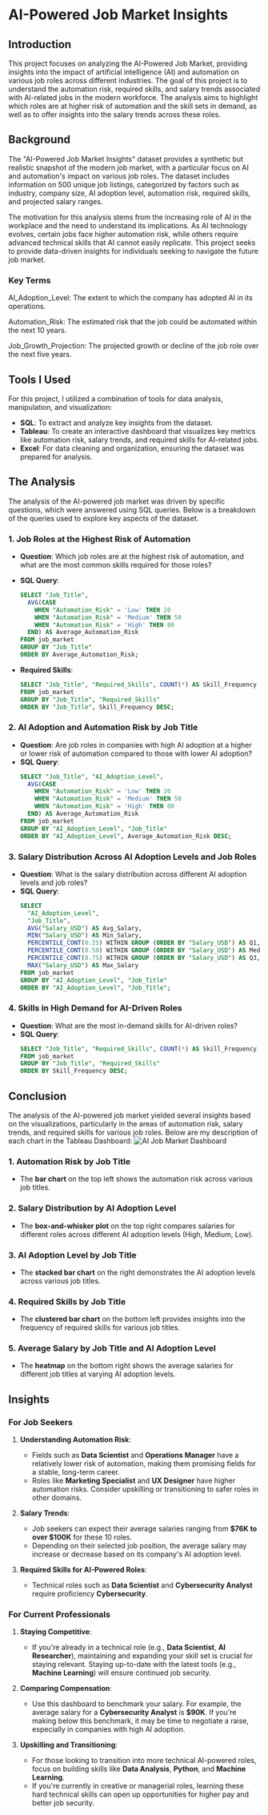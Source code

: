# AI-Powered Job Market Insights

## Introduction
This project focuses on analyzing the AI-Powered Job Market, providing insights into the impact of artificial intelligence (AI) and automation on various job roles across different industries. The goal of this project is to understand the automation risk, required skills, and salary trends associated with AI-related jobs in the modern workforce. The analysis aims to highlight which roles are at higher risk of automation and the skill sets in demand, as well as to offer insights into the salary trends across these roles.

## Background
The "AI-Powered Job Market Insights" dataset provides a synthetic but realistic snapshot of the modern job market, with a particular focus on AI and automation's impact on various job roles. The dataset includes information on 500 unique job listings, categorized by factors such as industry, company size, AI adoption level, automation risk, required skills, and projected salary ranges.

The motivation for this analysis stems from the increasing role of AI in the workplace and the need to understand its implications. As AI technology evolves, certain jobs face higher automation risk, while others require advanced technical skills that AI cannot easily replicate. This project seeks to provide data-driven insights for individuals seeking to navigate the future job market.

### Key Terms
AI_Adoption_Level: The extent to which the company has adopted AI in its operations.

Automation_Risk: The estimated risk that the job could be automated within the next 10 years.

Job_Growth_Projection: The projected growth or decline of the job role over the next five years.

## Tools I Used
For this project, I utilized a combination of tools for data analysis, manipulation, and visualization:
- **SQL**: To extract and analyze key insights from the dataset.
- **Tableau**: To create an interactive dashboard that visualizes key metrics like automation risk, salary trends, and required skills for AI-related jobs.
- **Excel**: For data cleaning and organization, ensuring the dataset was prepared for analysis.

## The Analysis
The analysis of the AI-powered job market was driven by specific questions, which were answered using SQL queries. Below is a breakdown of the queries used to explore key aspects of the dataset.

### 1. Job Roles at the Highest Risk of Automation
   - **Question**: Which job roles are at the highest risk of automation, and what are the most common skills required for those roles?
   - **SQL Query**:
     ```sql
     SELECT "Job_Title",
       AVG(CASE
         WHEN "Automation_Risk" = 'Low' THEN 20
         WHEN "Automation_Risk" = 'Medium' THEN 50
         WHEN "Automation_Risk" = 'High' THEN 80
       END) AS Average_Automation_Risk
     FROM job_market
     GROUP BY "Job_Title"
     ORDER BY Average_Automation_Risk;
     ```

   - **Required Skills**:
     ```sql
     SELECT "Job_Title", "Required_Skills", COUNT(*) AS Skill_Frequency
     FROM job_market
     GROUP BY "Job_Title", "Required_Skills"
     ORDER BY "Job_Title", Skill_Frequency DESC;
     ```

### 2. AI Adoption and Automation Risk by Job Title
   - **Question**: Are job roles in companies with high AI adoption at a higher or lower risk of automation compared to those with lower AI adoption?
   - **SQL Query**:
     ```sql
     SELECT "Job_Title", "AI_Adoption_Level",
       AVG(CASE
         WHEN "Automation_Risk" = 'Low' THEN 20
         WHEN "Automation_Risk" = 'Medium' THEN 50
         WHEN "Automation_Risk" = 'High' THEN 80
       END) AS Average_Automation_Risk
     FROM job_market
     GROUP BY "AI_Adoption_Level", "Job_Title"
     ORDER BY "AI_Adoption_Level", Average_Automation_Risk DESC;
     ```

### 3. Salary Distribution Across AI Adoption Levels and Job Roles
   - **Question**: What is the salary distribution across different AI adoption levels and job roles?
   - **SQL Query**:
     ```sql
     SELECT
       "AI_Adoption_Level",
       "Job_Title",
       AVG("Salary_USD") AS Avg_Salary,
       MIN("Salary_USD") AS Min_Salary,
       PERCENTILE_CONT(0.25) WITHIN GROUP (ORDER BY "Salary_USD") AS Q1,
       PERCENTILE_CONT(0.50) WITHIN GROUP (ORDER BY "Salary_USD") AS Median_Salary,
       PERCENTILE_CONT(0.75) WITHIN GROUP (ORDER BY "Salary_USD") AS Q3,
       MAX("Salary_USD") AS Max_Salary
     FROM job_market
     GROUP BY "AI_Adoption_Level", "Job_Title"
     ORDER BY "AI_Adoption_Level", "Job_Title";
     ```

### 4. Skills in High Demand for AI-Driven Roles
   - **Question**: What are the most in-demand skills for AI-driven roles?
   - **SQL Query**:
     ```sql
     SELECT "Job_Title", "Required_Skills", COUNT(*) AS Skill_Frequency
     FROM job_market
     GROUP BY "Job_Title", "Required_Skills"
     ORDER BY Skill_Frequency DESC;
     ```

## Conclusion

The analysis of the AI-powered job market yielded several insights based on the visualizations, particularly in the areas of automation risk, salary trends, and required skills for various job roles. Below are my description of each chart in the Tableau Dashboard:
![AI Job Market Dashboard](https://github.com/1XD233/AI-Powered-Job-Market/blob/604d6ee25b28ce28ea35c9845930ab2c0d804c75/Dashboard%20Screenshot%20(2).png)

### 1. Automation Risk by Job Title
   - The **bar chart** on the top left shows the automation risk across various job titles.

### 2. Salary Distribution by AI Adoption Level
   - The **box-and-whisker plot** on the top right compares salaries for different roles across different AI adoption levels (High, Medium, Low).

### 3. AI Adoption Level by Job Title
   - The **stacked bar chart** on the right demonstrates the AI adoption levels across various job titles. 

### 4. Required Skills by Job Title
   - The **clustered bar chart** on the bottom left provides insights into the frequency of required skills for various job titles.

### 5. Average Salary by Job Title and AI Adoption Level
   - The **heatmap** on the bottom right shows the average salaries for different job titles at varying AI adoption levels. 

## Insights

### For Job Seekers

1. **Understanding Automation Risk**:
   - Fields such as **Data Scientist** and **Operations Manager** have a relatively lower risk of automation, making them promising fields for a stable, long-term career.
   - Roles like **Marketing Specialist** and **UX Designer** have higher automation risks. Consider upskilling or transitioning to safer roles in other domains.

2. **Salary Trends**:
   - Job seekers can expect their average salaries ranging from **$76K to over $100K** for these 10 roles.
   - Depending on their selected job position, the average salary may increase or decrease based on its company's AI adoption level.

3. **Required Skills for AI-Powered Roles**:
   - Technical roles such as **Data Scientist** and **Cybersecurity Analyst** require proficiency **Cybersecurity**.

### For Current Professionals

1. **Staying Competitive**:
   - If you're already in a technical role (e.g., **Data Scientist**, **AI Researcher**), maintaining and expanding your skill set is crucial for staying relevant. Staying up-to-date with the latest tools (e.g., **Machine Learning**) will ensure continued job security.

2. **Comparing Compensation**:
   - Use this dashboard to benchmark your salary. For example, the average salary for a **Cybersecurity Analyst** is **$90K**. If you're making below this benchmark, it may be time to negotiate a raise, especially in companies with high AI adoption.

3. **Upskilling and Transitioning**:
   - For those looking to transition into more technical AI-powered roles, focus on building skills like **Data Analysis**, **Python**, and **Machine Learning**.
   - If you're currently in creative or managerial roles, learning these hard technical skills can open up opportunities for higher pay and better job security.
